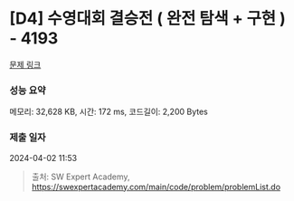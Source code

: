 # [D4] 수영대회 결승전 ( 완전 탐색 + 구현 ) - 4193 

[문제 링크](https://swexpertacademy.com/main/code/problem/problemDetail.do?contestProbId=AWKaG6_6AGQDFARV) 

### 성능 요약

메모리: 32,628 KB, 시간: 172 ms, 코드길이: 2,200 Bytes

### 제출 일자

2024-04-02 11:53



> 출처: SW Expert Academy, https://swexpertacademy.com/main/code/problem/problemList.do